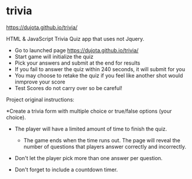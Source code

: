 # trivia
https://dujota.github.io/trivia/

HTML & JavaScript Trivia Quiz app that uses not Jquery. 

- Go to launched page https://dujota.github.io/trivia/
- Start game will initialize the quiz
- Pick your answers and submit at the end for results
- If you fail to answer the quiz within 240 seconds, it will submit for you
- You may choose to retake the quiz if you feel like another shot would inmprove your score
- Test Scores do not carry over so be careful! 

Project original instructions: 

*Create a trivia form with multiple choice or true/false options (your choice).

* The player will have a limited amount of time to finish the quiz. 

  * The game ends when the time runs out. The page will reveal the number of questions that players answer correctly and incorrectly.

* Don't let the player pick more than one answer per question.

* Don't forget to include a countdown timer.


